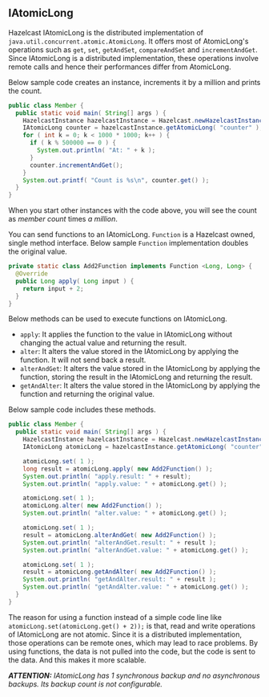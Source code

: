 
## IAtomicLong

Hazelcast IAtomicLong is the distributed implementation of `java.util.concurrent.atomic.AtomicLong`. It offers most of AtomicLong's operations such as `get`, `set`, `getAndSet`, `compareAndSet` and `incrementAndGet`. Since IAtomicLong is a distributed implementation, these operations involve remote calls and hence their performances differ from AtomicLong.


Below sample code creates an instance, increments it by a million and prints the count.

```java
public class Member {
  public static void main( String[] args ) {
    HazelcastInstance hazelcastInstance = Hazelcast.newHazelcastInstance(); 	
    IAtomicLong counter = hazelcastInstance.getAtomicLong( "counter" );
    for ( int k = 0; k < 1000 * 1000; k++ ) {
	  if ( k % 500000 == 0 ) {
	    System.out.println( "At: " + k );
      }
      counter.incrementAndGet();
    }
    System.out.printf( "Count is %s\n", counter.get() );
  }
}
```

When you start other instances with the code above, you will see the count as *member count* times *a million*.

You can send functions to an IAtomicLong. `Function` is a Hazelcast owned, single method interface. Below sample `Function` implementation doubles the original value.

```java
private static class Add2Function implements Function <Long, Long> { 
  @Override
  public Long apply( Long input ) { 
    return input + 2;
  }
}
```

Below methods can be used to execute functions on IAtomicLong.

- `apply`: It applies the function to the value in IAtomicLong without changing the actual value and returning the result.
- `alter`: It alters the value stored in the IAtomicLong by applying the function. It will not send back a result.
- `alterAndGet`: It alters the value stored in the IAtomicLong by applying the function, storing the result in the IAtomicLong and returning the result.
- `getAndAlter`: It alters the value stored in the IAtomicLong by applying the function and returning the original value.

Below sample code includes these methods.

```java
public class Member {
  public static void main( String[] args ) {
    HazelcastInstance hazelcastInstance = Hazelcast.newHazelcastInstance(); 		
    IAtomicLong atomicLong = hazelcastInstance.getAtomicLong( "counter" );

    atomicLong.set( 1 );
    long result = atomicLong.apply( new Add2Function() ); 		
    System.out.println( "apply.result: " + result); 		
    System.out.println( "apply.value: " + atomicLong.get() );

    atomicLong.set( 1 );
    atomicLong.alter( new Add2Function() ); 			
    System.out.println( "alter.value: " + atomicLong.get() );

    atomicLong.set( 1 );
    result = atomicLong.alterAndGet( new Add2Function() ); 		
    System.out.println( "alterAndGet.result: " + result ); 		
    System.out.println( "alterAndGet.value: " + atomicLong.get() );

    atomicLong.set( 1 );
    result = atomicLong.getAndAlter( new Add2Function() ); 		
    System.out.println( "getAndAlter.result: " + result ); 		
    System.out.println( "getAndAlter.value: " + atomicLong.get() );
  }
}
```

The reason for using a function instead of a simple code line like `atomicLong.set(atomicLong.get() + 2));` is that, read and write operations of IAtomicLong are not atomic. Since it is a distributed implementation, those operations can be remote ones, which may lead to race problems. By using functions, the data is not pulled into the code, but the code is sent to the data. And this makes it more scalable.

***ATTENTION:*** *IAtomicLong has 1 synchronous backup and no asynchronous backups. Its backup count is not configurable.*

